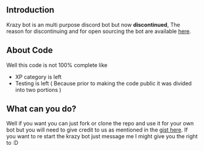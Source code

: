 ## Introduction
Krazy bot is an multi purpose discord bot but now **discontinued**, The reason for discontinuing and for open sourcing the bot are available [here](https://gist.github.com/KartikeSingh/ad27c2ff303f974e79070ecfafa6bb70).

## About Code
Well this code is not 100% complete like
- XP category is left
- Testing is left ( Because prior to making the code public it was divided into two portions )

## What can you do?
Well if you want you can just fork or clone the repo and use it for your own bot but you will need to give credit to us as mentioned in the [gist here](https://gist.github.com/KartikeSingh/ad27c2ff303f974e79070ecfafa6bb70). If you want to re start the krazy bot just message me I might give you the right to :D